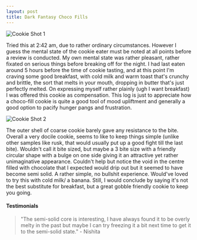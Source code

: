 ```yaml
---
layout: post
title: Dark Fantasy Choco Fills
---
```


![Cookie Shot 1](https://cookies.wtf/assets/chocofills-1.jpeg)  

Tried this at 2:42 am, due to rather ordinary circumstances. However I guess the mental state of the cookie eater must be noted at all points before a review is conducted. My own mental state was rather pleasant, rather fixated on serious things before breaking off for the night. I had last eaten around 5 hours before the time of cookie tasting, and at this point I'm craving some good breakfast, with cold milk and warm toast that's crunchy and brittle, the sort that melts in your mouth, dropping in butter that's just perfectly melted. On expressing myself rather plainly (ugh I want breakfast) I was offered this cookie as compensation. This log is just to appreciate how a choco-fill cookie is quite a good tool of mood upliftment and generally a good option to pacify hunger pangs and frustration.  

![Cookie Shot 2](https://cookies.wtf/assets/chocofills-2.jpeg)  

The outer shell of coarse cookie barely gave any resistance to the bite. Overall a very docile cookie, seems to like to keep things simple (unlike other samples like rusk, that would usually put up a good fight till the last bite). Wouldn't call it bite sized, but maybe a 3 bite size with a friendly circular shape with a bulge on one side giving it an attractive yet rather unimaginative appearance. Couldn't help but notice the void in the centre filled with chocolate that I expected would drip out but it seemed to have become semi solid. A rather simple, no bullshit experience. Would've loved to try this with cold milk/ a banana. Still, I would conclude by saying it's not the best substitute for breakfast, but a great gobble friendly cookie to keep you going.

#### Testimonials

> "The semi-solid core is interesting, I have always found it to be overly melty in the past but maybe I can try freezing it a bit next time to get it to the semi-solid state." - Nishita